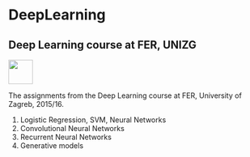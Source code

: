 # DeepLearning
## Deep Learning course at FER, UNIZG

<img src="https://avatars2.githubusercontent.com/u/15658638?v=4&s=400" height=48 width="48">

The assignments from the Deep Learning course at FER, University of Zagreb, 2015/16.

  1. Logistic Regression, SVM, Neural Networks
  2. Convolutional Neural Networks
  3. Recurrent Neural Networks
  4. Generative models
